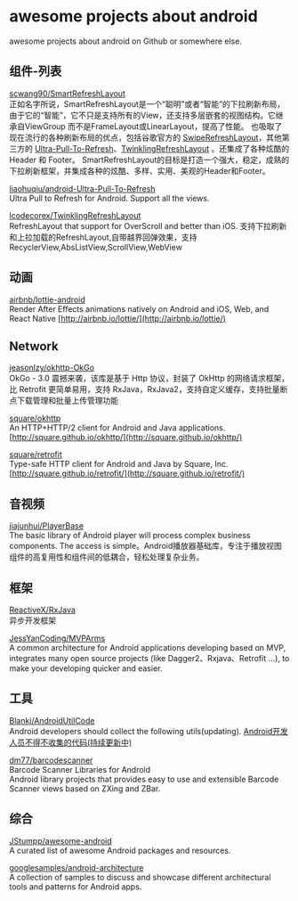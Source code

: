 
# awesome projects about android

awesome projects about android on Github or somewhere else.  


## 组件-列表

[scwang90/SmartRefreshLayout](https://github.com/scwang90/SmartRefreshLayout)  
正如名字所说，SmartRefreshLayout是一个“聪明”或者“智能”的下拉刷新布局，由于它的“智能”，它不只是支持所有的View，还支持多层嵌套的视图结构。它继承自ViewGroup 而不是FrameLayout或LinearLayout，提高了性能。
也吸取了现在流行的各种刷新布局的优点，包括谷歌官方的 [SwipeRefreshLayout](https://developer.android.com/reference/android/support/v4/widget/SwipeRefreshLayout.html)，其他第三方的 [Ultra-Pull-To-Refresh](https://github.com/liaohuqiu/android-Ultra-Pull-To-Refresh)、[TwinklingRefreshLayout](https://github.com/lcodecorex/TwinklingRefreshLayout) 。还集成了各种炫酷的 Header 和 Footer。
SmartRefreshLayout的目标是打造一个强大，稳定，成熟的下拉刷新框架，并集成各种的炫酷、多样、实用、美观的Header和Footer。  

[liaohuqiu/android-Ultra-Pull-To-Refresh](https://github.com/liaohuqiu/android-Ultra-Pull-To-Refresh)  
Ultra Pull to Refresh for Android. Support all the views.  

[lcodecorex/TwinklingRefreshLayout](https://github.com/lcodecorex/TwinklingRefreshLayout)  
RefreshLayout that support for OverScroll and better than iOS. 支持下拉刷新和上拉加载的RefreshLayout,自带越界回弹效果，支持RecyclerView,AbsListView,ScrollView,WebView  


## 动画

[airbnb/lottie-android](https://github.com/airbnb/lottie-android)  
Render After Effects animations natively on Android and iOS, Web, and React Native [http://airbnb.io/lottie/](http://airbnb.io/lottie/)  


## Network

[jeasonlzy/okhttp-OkGo](https://github.com/jeasonlzy/okhttp-OkGo)  
OkGo - 3.0 震撼来袭，该库是基于 Http 协议，封装了 OkHttp 的网络请求框架，比 Retrofit 更简单易用，支持 RxJava，RxJava2，支持自定义缓存，支持批量断点下载管理和批量上传管理功能  

[square/okhttp](https://github.com/square/okhttp)  
An HTTP+HTTP/2 client for Android and Java applications. [http://square.github.io/okhttp/](http://square.github.io/okhttp/)  

[square/retrofit](https://github.com/square/retrofit)  
Type-safe HTTP client for Android and Java by Square, Inc. [http://square.github.io/retrofit/](http://square.github.io/retrofit/)  


## 音视频

[jiajunhui/PlayerBase](https://github.com/jiajunhui/PlayerBase)  
The basic library of Android player will process complex business components. The access is simple。Android播放器基础库，专注于播放视图组件的高复用性和组件间的低耦合，轻松处理复杂业务。  


## 框架

[ReactiveX/RxJava](https://github.com/ReactiveX/RxJava)  
异步开发框架   

[JessYanCoding/MVPArms](https://github.com/JessYanCoding/MVPArms)  
A common architecture for Android applications developing based on MVP, integrates many open source projects (like Dagger2、Rxjava、Retrofit ...), to make your developing quicker and easier.  


## 工具

[Blankj/AndroidUtilCode](https://github.com/Blankj/AndroidUtilCode)  
Android developers should collect the following utils(updating). [Android开发人员不得不收集的代码(持续更新中)](https://blankj.com/2016/07/31/android-utils-code/)  

[dm77/barcodescanner](https://github.com/dm77/barcodescanner)  
Barcode Scanner Libraries for Android  
Android library projects that provides easy to use and extensible Barcode Scanner views based on ZXing and ZBar.  


## 综合

[JStumpp/awesome-android](https://github.com/JStumpp/awesome-android)  
A curated list of awesome Android packages and resources.  

[googlesamples/android-architecture](https://github.com/googlesamples/android-architecture)  
A collection of samples to discuss and showcase different architectural tools and patterns for Android apps.  


